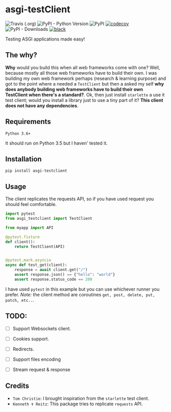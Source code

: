 # asgi-testClient
![Travis (.org)](https://img.shields.io/travis/oldani/asgi-testClient.svg)
![PyPI - Python Version](https://img.shields.io/pypi/pyversions/asgi-testClient.svg)
![PyPI](https://img.shields.io/pypi/v/asgi-testClient.svg)
[![codecov](https://codecov.io/gh/oldani/asgi-testClient/branch/master/graph/badge.svg)](https://codecov.io/gh/oldani/asgi-testClient)
![PyPI - Downloads](https://img.shields.io/pypi/dm/asgi-testClient.svg)
[![black](https://img.shields.io/badge/code_style-black-000000.svg)](https://github.com/ambv/black)

Testing ASGI applications made easy!


## The why?

**Why** would you build this when all web frameworks come with one? Well, because mostly all those web frameworks have to build their own. I was building my own web framework perhaps (research & learning purpose) and got to the point where a needed a `TestClient` but then a asked my self **why does anybody building web frameworks have to build their own TestClient when there's a standard?**. Ok, then just install `starlette` a use it test client; would you install a library just to use a tiny part of it? **This client does not have any dependencies**.

## Requirements

`Python 3.6+`

It should run on Python 3.5 but I haven' tested it.

## Installation

`pip install asgi-testclient`


## Usage

The client replicates the requests API, so if you have used request you should feel comfortable.

```python
import pytest
from asgi_testclient import TestClient

from myapp import API

@pytest.fixture
def client():
    return TestClient(API)


@pytest.mark.asyncio
async def test_get(client):
    response = await client.get("/")
    assert response.json() == {"hello": "world"}
    assert response.status_code == 200
```

I have used `pytest` in this example but you can use whichever runner you prefer. *Note:* the client method are coroutines `get, post, delete, put, patch, etc..`.

## TODO:
- [ ] Support Websockets client.
- [ ] Cookies support.
- [ ] Redirects.
- [ ] Support files encoding
- [ ] Stream request & response


## Credits

- `Tom Christie`: I brought inspiration from the `starlette` test client.
- `Kenneth ☤ Reitz`: This package tries to replicate `requests` API.